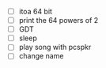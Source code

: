 - [ ] itoa 64 bit 
- [ ] print the 64 powers of 2
- [ ] GDT 
- [ ] sleep
- [ ] play song with pcspkr
- [ ] change name
